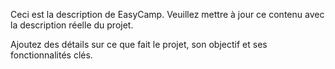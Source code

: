 Ceci est la description de EasyCamp. Veuillez mettre à jour ce contenu avec la description réelle du projet.

Ajoutez des détails sur ce que fait le projet, son objectif et ses fonctionnalités clés.
